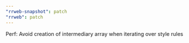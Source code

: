 ```yaml
---
"rrweb-snapshot": patch
"rrweb": patch
---
```


Perf: Avoid creation of intermediary array when iterating over style rules

